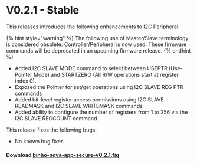 # V0.2.1 - Stable

This releases introduces the following enhancements to I2C Peripheral:

{% hint style="warning" %}
The following use of Master/Slave terminology is considered obsolete. Controller/Peripheral is now used. These firmware commands will be deprecated in an upcoming firmware release.
{% endhint %}

* Added I2C SLAVE MODE command to select between USEPTR (Use-Pointer Mode) and STARTZERO (All R/W operations start at register index 0).
* Exposed the Pointer for set/get operations using I2C SLAVE REG PTR commands
* Added bit-level register access permissions using I2C SLAVE READMASK and I2C SLAVE WRITEMASK commands
* Added ability to configure the number of registers from 1 to 256 via the I2C SLAVE REGCOUNT command.

This release fixes the following bugs:

* No known bug fixes.

#### Download [binho-nova-app-secure-v0.2.1.fig](https://cdn.binho.io/fw/nova/0.2.1/binho-nova-app-secure-v0.2.1.fig)

